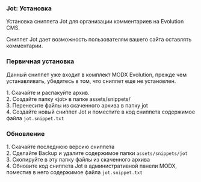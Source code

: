 
<meta http-equiv="Content-Type" content="text/html; charset=utf-8">
<h3>Jot: Установка </h3> 
Установка сниппета Jot для организации комментариев на Evolution CMS.	
<br>
<p>Сниппет Jot дает возможность пользователям вашего сайта оставлять комментарии.</p>
<h3 class="sub-header text-bold"><a id="1079"></a>Первичная установка</h3>
<div class="well bordered-left bordered-blue"><p>Данный сниппет уже входит в комплект MODX Evolution, прежде чем устанавливать, убедитесь в том, что сниппет еще не установлен.</p>
	<div>1. Скачайте и распакуйте архив.</div>
	<div>2. Создайте папку «jot» в папке assets/snippets/</div>
	<div>3. Перенесите файлы из скаченного архива в папку jot</div>
	<div>4. Создайте новый сниппет Jot и поместите в код сниппета содержимое файла <code>jot.snippet.txt</code></div>
</div>
<h3 class="sub-header text-bold"><a id="1080"></a>Обновление</h3>
<div class="well bordered-left bordered-blue"><div>1. Скачайте последнюю версию сниппета</div>
	<div>2. Сделайте Backup и удалите содержимое папки <code>assets/snippets/jot</code></div>
	<div>3. Скопируйте в эту папку файлы из скаченного архива</div>
	<div>4. Обновите код сниппета Jot в административной панели MODX, поместив в него содержимое файла <code>jot.snippet.txt</code></div>
</div>